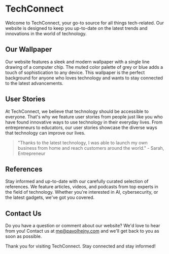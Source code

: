 <!--font:IBM Plex Sans-->

# TechConnect

Welcome to TechConnect, your go-to source for all things tech-related. Our website is designed to keep you up-to-date on the latest trends and innovations in the world of technology.

## Our Wallpaper

Our website features a sleek and modern wallpaper with a single line drawing of a computer chip. The muted color palette of grey or blue adds a touch of sophistication to any device. This wallpaper is the perfect background for anyone who loves technology and wants to stay connected to the latest advancements.

## User Stories

At TechConnect, we believe that technology should be accessible to everyone. That's why we feature user stories from people just like you who have found innovative ways to use technology in their everyday lives. From entrepreneurs to educators, our user stories showcase the diverse ways that technology can improve our lives.

> "Thanks to the latest technology, I was able to launch my own business from home and reach customers around the world." - Sarah, Entrepreneur

## References

Stay informed and up-to-date with our carefully curated selection of references. We feature articles, videos, and podcasts from top experts in the field of technology. Whether you're interested in AI, cybersecurity, or the latest gadgets, we've got you covered.

## Contact Us

Do you have a question or comment about our website? We'd love to hear from you! Contact us at me@pavolhejny.com and we'll get back to you as soon as possible.

Thank you for visiting TechConnect. Stay connected and stay informed!

<!--

Write me content for website with wallpaper which alt text is:

"A wallpaper with a single line drawing of a computer chip, in a muted color palette such as grey or blue."

The name/title of the page should not be 1:1 copy of the alt text but rather a real content of the website which is using this wallpaper.

- Use markdown format
- Start with heading
- Heading should be short and concise
- The content should look like a real website
- The website should not be about the wallpaper, wallpaper is just a related background
- Heading should be contain work "wallpaper" or "background"
- Include real sections like references, contact, user stories, etc. use things relevant to the page purpose.
- Feel free to use structure like headings, bullets, numbering, blockquotes, paragraphs, horizontal lines, etc.
- You can use formatting like bold or _italic_
- You can include UTF-8 emojis
- Links should be only #hash anchors (and you can refer to the document itself)
- Do not include images


---


# TechConnect: Connecting You to the Latest in Technology

Welcome to TechConnect, your go-to source for all things tech-related. Our website is designed to keep you up-to-date on the latest trends and innovations in the world of technology.

## Our Wallpaper

Our website features a sleek and modern wallpaper with a single line drawing of a computer chip. The muted color palette of grey or blue adds a touch of sophistication to any device. This wallpaper is the perfect background for anyone who loves technology and wants to stay connected to the latest advancements.

## User Stories

At TechConnect, we believe that technology should be accessible to everyone. That's why we feature user stories from people just like you who have found innovative ways to use technology in their everyday lives. From entrepreneurs to educators, our user stories showcase the diverse ways that technology can improve our lives.

> "Thanks to the latest technology, I was able to launch my own business from home and reach customers around the world." - Sarah, Entrepreneur

## References

Stay informed and up-to-date with our carefully curated selection of references. We feature articles, videos, and podcasts from top experts in the field of technology. Whether you're interested in AI, cybersecurity, or the latest gadgets, we've got you covered.

## Contact Us

Do you have a question or comment about our website? We'd love to hear from you! Contact us at me@pavolhejny.com and we'll get back to you as soon as possible.

Thank you for visiting TechConnect. Stay connected and stay informed!

-->
